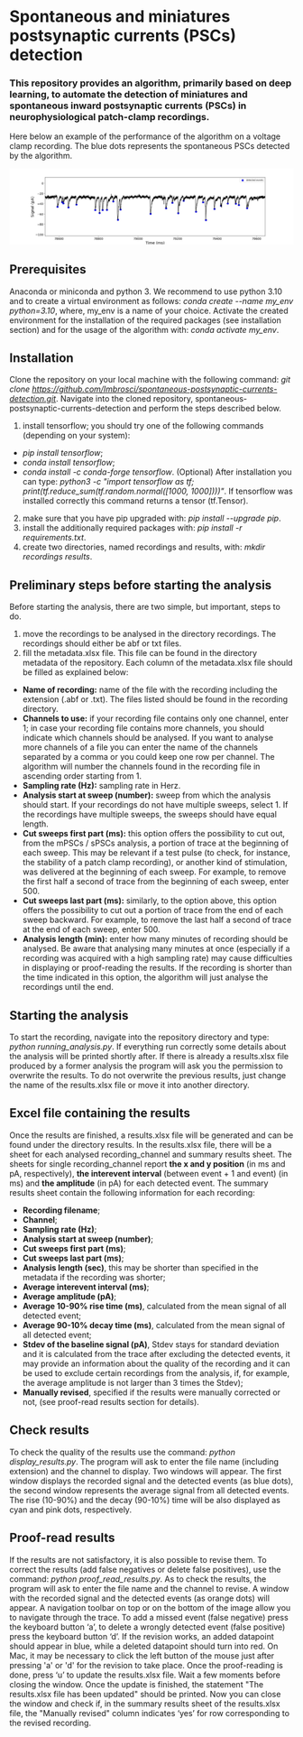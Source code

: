 # Spontaneous and miniatures postsynaptic currents (PSCs) detection

### This repository provides an algorithm, primarily based on deep learning, to automate the detection of miniatures and spontaneous inward postsynaptic currents (PSCs) in neurophysiological patch-clamp recordings.

Here below an example of the performance of the algorithm on a voltage clamp recording. The blue dots represents the spontaneous PSCs detected by the algorithm. 

![Alt text](/example.jpg?raw=true)

## Prerequisites
Anaconda or miniconda and python 3. We recommend to use python 3.10 and to create a virtual environment as follows: *conda create --name my_env python=3.10*, where, my_env is a name of your choice. Activate the created environment for the installation of the required packages (see installation section) and for the usage of the algorithm with: *conda activate my_env*.

## Installation
Clone the repository on your local machine with the following command: *git clone https://github.com/Imbrosci/spontaneous-postsynaptic-currents-detection.git*. 
Navigate into the cloned repository, spontaneous-postsynaptic-currents-detection and perform the steps described below.
1) install tensorflow; you should try one of the following commands (depending on your system): 
  * *pip install tensorflow*;
  * *conda install tensorflow*;
  * *conda install -c conda-forge tensorflow*. 
  (Optional) After installation you can type: *python3 -c "import tensorflow as tf; print(tf.reduce_sum(tf.random.normal([1000, 1000])))"*. 
  If tensorflow was installed correctly this command returns a tensor (tf.Tensor).
2) make sure that you have pip upgraded with: *pip install --upgrade pip*.
3) install the additionally required packages with: *pip install -r requirements.txt*.
4) create two directories, named recordings and results, with: *mkdir recordings results*.

## Preliminary steps before starting the analysis 
Before starting the analysis, there are two simple, but important, steps to do.
1) move the recordings to be analysed in the directory recordings. The recordings should either be abf or txt files.
2) fill the metadata.xlsx file. This file can be found in the directory metadata of the repository.
  Each column of the metadata.xlsx file should be filled as explained below:
  * **Name of recording:** name of the file with the recording including the extension (.abf or .txt). The files listed should be found in the recording directory. 
  * **Channels to use:** if your recording file contains only one channel, enter 1; in case your recording file contains more channels, you should indicate which channels should be analysed. If you want to analyse more channels of a file you can enter the name of the channels separated by a comma or you could keep one row per channel. The algorithm will number the channels found in the recording file in ascending order starting from 1.
  * **Sampling rate (Hz):** sampling rate in Herz.
* **Analysis start at sweep (number):** sweep from which the analysis should start. If your recordings do not have multiple sweeps, select 1. If the recordings have multiple sweeps, the sweeps should have equal length.
* **Cut sweeps first part (ms):** this option offers the possibility to cut out, from the mPSCs / sPSCs analysis, a portion of trace at the beginning of each sweep. This may be relevant if a test pulse (to check, for instance, the stability of a patch clamp recording), or another kind of stimulation, was delivered at the beginning of each sweep. For example, to remove the first half a second of trace from the beginning of each sweep, enter 500.
* **Cut sweeps last part (ms):** similarly, to the option above, this option offers the possibility to cut out a portion of trace from the end of each sweep backward. For example, to remove the last half a second of trace at the end of each sweep, enter 500.
* **Analysis length (min):** enter how many minutes of recording should be analysed. Be aware that analysing many minutes at once (especially if a recording was acquired with a high sampling rate) may cause difficulties in displaying or proof-reading the results. If the recording is shorter than the time indicated in this option, the algorithm will just analyse the recordings until the end. 

## Starting the analysis
To start the recording, navigate into the repository directory and type: *python running_analysis.py*. If everything run correctly some details about the analysis will be printed shortly after.
If there is already a results.xlsx file produced by a former analysis the program will ask you the permission to overwrite the results. To do not overwrite the previous results, just change the name of the results.xlsx file or move it into another directory. 

## Excel file containing the results
Once the results are finished, a results.xlsx file will be generated and can be found under the directory results. 
In the results.xlsx file, there will be a sheet for each analysed recording_channel and summary results sheet.
The sheets for single recording_channel report **the x and y position** (in ms and pA, respectively), **the interevent interval** (between event + 1 and event) (in ms) and **the amplitude** (in pA) for each detected event.
The summary results sheet contain the following information for each recording:
* **Recording filename**;
* **Channel**;
* **Sampling rate (Hz)**;
* **Analysis start at sweep (number)**;
* **Cut sweeps first part (ms)**;
* **Cut sweeps last part (ms)**;
* **Analysis length (sec)**, this may be shorter than specified in the metadata if the recording was shorter;
* **Average interevent interval (ms)**;
* **Average amplitude (pA)**;
* **Average 10-90% rise time (ms)**, calculated from the mean signal of all detected event;
* **Average 90-10% decay time (ms)**, calculated from the mean signal of all detected event;
* **Stdev of the baseline signal (pA)**, Stdev stays for standard deviation and it is calculated from the trace after excluding the detected events, it may provide an information about the quality of the recording and it can be used to exclude certain recordings from the analysis, if, for example, the average amplitude is not larger than 3 times the Stdev);
* **Manually revised**, specified if the results were manually corrected or not, (see proof-read results section for details).

## Check results
To check the quality of the results use the command: *python display_results.py*. The program will ask to enter the file name (including extension) and the channel to display.
Two windows will appear. The first window displays the recorded signal and the detected events (as blue dots), the second window represents the average signal from all detected events. The rise (10-90%) and the decay (90-10%) time will be also displayed as cyan and pink dots, respectively. 

## Proof-read results
If the results are not satisfactory, it is also possible to revise them. 
To correct the results (add false negatives or delete false positives), use the command: *python proof_read_results.py*. As to check the results, the program will ask to enter the file name and the channel to revise. 
A window with the recorded signal and the detected events (as orange dots) will appear. A navigation toolbar on top or on the bottom of the image allow you to navigate through the trace. To add a missed event (false negative) press the keyboard button ‘a’, to delete a wrongly detected event (false positive) press the keyboard button ‘d’. If the revision works, an added datapoint should appear in blue, while a deleted datapoint should turn into red. On Mac, it may be necessary to click the left button of the mouse just after pressing 'a' or 'd' for the revision to take place. Once the proof-reading is done, press ‘u’ to update the results.xlsx file. Wait a few moments before closing the window. Once the update is finished, the statement "The results.xlsx file has been updated" should be printed. Now you can close the window and check if, in the summary results sheet of the results.xlsx file, the "Manually revised" column indicates ‘yes’ for row corresponding to the revised recording.
